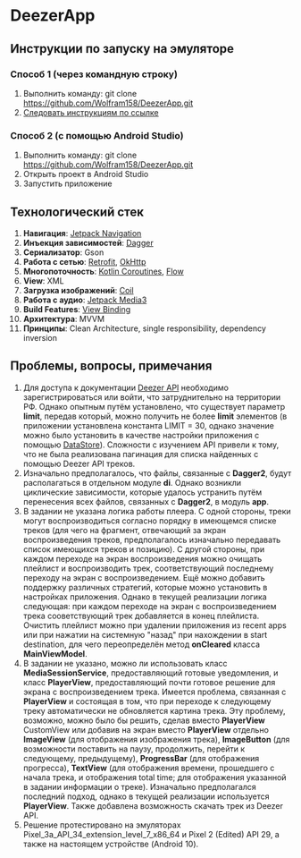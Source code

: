 # DeezerApp
## Инструкции по запуску на эмуляторе ##
### Способ 1 (через командную строку) ###
1. Выполнить команду: git clone https://github.com/Wolfram158/DeezerApp.git
2. [Следовать инструкциям по ссылке](https://developer.android.com/studio/run/emulator-commandline)
### Способ 2 (с помощью Android Studio) ###
1. Выполнить команду: git clone https://github.com/Wolfram158/DeezerApp.git
2. Открыть проект в Android Studio
3. Запустить приложение

## Технологический стек ##
1. **Навигация**: [Jetpack Navigation](https://developer.android.com/guide/navigation)
2. **Инъекция зависимостей**: [Dagger](https://developer.android.com/training/dependency-injection/dagger-android)
3. **Сериализатор**: Gson
4. **Работа с сетью**: [Retrofit](https://github.com/square/retrofit), [OkHttp](https://github.com/square/okhttp)
5. **Многопоточность**: [Kotlin Coroutines](https://developer.android.com/kotlin/coroutines), [Flow](https://developer.android.com/kotlin/flow)
6. **View**: XML
7. **Загрузка изображений**: [Coil](https://coil-kt.github.io/coil/image_loaders/)
8. **Работа с аудио**: [Jetpack Media3](https://developer.android.com/media/media3)
9. **Build Features**: [View Binding](https://developer.android.com/reference/tools/gradle-api/8.9/com/android/build/api/dsl/BuildFeatures)
10. **Архитектура**: MVVM
11. **Принципы**: Clean Architecture, single responsibility, dependency inversion

## Проблемы, вопросы, примечания ##
1. Для доступа к документации [Deezer API](https://developers.deezer.com/) необходимо зарегистрироваться или войти, что затруднительно на территории РФ. Однако опытным путём установлено, что существует параметр **limit**, передав который, можно получить не более **limit** элементов (в приложении установлена константа LIMIT = 30, однако значение можно было установить в качестве настройки приложения с помощью [DataStore](https://developer.android.com/topic/libraries/architecture/datastore)). Сложности c изучением API привели к тому, что не была реализована пагинация для списка найденных с помощью Deezer API треков.
2. Изначально предполагалось, что файлы, связанные с **Dagger2**, будут располагаться в отдельном модуле **di**. Однако возникли циклические зависимости, которые удалось устранить путём перенесения всех файлов, связанных с **Dagger2**, в модуль **app**.
3. В задании не указана логика работы плеера. С одной стороны, треки могут воспроизводиться согласно порядку в имеющемся списке треков (для чего на фрагмент, отвечающий за экран воспроизведения треков, предполагалось изначально передавать список имеющихся треков и позицию). С другой стороны, при каждом переходе на экран воспроизведения можно очищать плейлист и воспроизводить трек, соответствующий последнему переходу на экран с воспроизведением. Ещё можно добавить поддержку различных стратегий, которые можно установить в настройках приложения. Однако в текущей реализации логика следующая: при каждом переходе на экран с воспроизведением трека сооветствующий трек добавляется в конец плейлиста. Очистить плейлист можно при удалении приложения из recent apps или при нажатии на системную "назад" при нахождении в start destination, для чего переопределён метод **onCleared** класса **MainViewModel**.
4. В задании не указано, можно ли использовать класс **MediaSessionService**, предоставляющий готовые уведомления, и класс **PlayerView**, предоставляющий почти готовое решение для экрана с воспроизведением трека. Имеется проблема, связанная с **PlayerView** и состоящая в том, что при переходе к следующему треку автоматически не обновляется картина трека. Эту проблему, возможно, можно было бы решить, сделав вместо **PlayerView** CustomView или добавив на экран вместо **PlayerView** отдельно **ImageView** (для отображения изображения трека), **ImageButton** (для возможности поставить на паузу, продолжить, перейти к следующему, предыдущему), **ProgressBar** (для отображения прогресса), **TextView** (для отображения времени, прошедшего с начала трека, и отображения total time; для отображения указанной в задании информации о треке). Изначально предполагался последний подход, однако в текущей реализации используется **PlayerView**. Также добавлена возможность скачать трек из Deezer API.
5. Решение протестировано на эмуляторах Pixel_3a_API_34_extension_level_7_x86_64 и Pixel 2 (Edited) API 29, а также на настоящем устройстве (Android 10).
